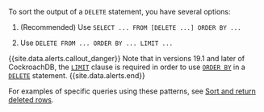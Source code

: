 To sort the output of a `DELETE` statement, you have several options:

1. (Recommended) Use `SELECT ... FROM [DELETE ...] ORDER BY ...`

2. Use `DELETE FROM ... ORDER BY ... LIMIT ...`

{{site.data.alerts.callout_danger}}
Note that in versions 19.1 and later of CockroachDB, the
[`LIMIT`](limit-offset.html) clause is required in order to use
[`ORDER BY`](query-order.html) in a [`DELETE`](delete.html) statement.
{{site.data.alerts.end}}

For examples of specific queries using these patterns, see
[Sort and return deleted rows](delete.html#sort-and-return-deleted-rows).
